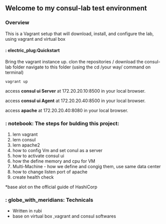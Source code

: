 
## Welcome to my consul-lab test environment

### Overview
This is a Vagrant setup that will download, install, and configure the lab, using vagrant and virtual box

#### : electric_plug:Quickstart
Bring the vagrant instance up.
clon the repositories / download the consul-lab folder 
navigate to this folder (using the cd /your way/  command on terminal)


```
vagrant up
```


access **consul ui Server** at 172.20.20.10:8500 in your local browser.

access **consul ui Agent** at 172.20.20.40:8500 in your local browser.

access **apache** at 172.20.20.40:8080 in your local browser.



### : notebook: The steps for bulding this project:
  1. lern vagrant
  2. lern consul
  3. lern apache2
  4. how to config Vm and set conul as a server
  5. how to activate consul ui
  6. how the define memory and cpu for VM
  7. Multi-Machine - how we define and congig them, use same data center
  8. how to change listen port of apache
  9. create health check

  *base alot on the official guide of HashiCorp

### : globe_with_meridians: Technicals
  - Written in rubi
  - base on virtual box ,vagrant and consul softwares

